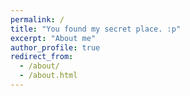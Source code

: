 ```yaml
---
permalink: /
title: "You found my secret place. :p"
excerpt: "About me"
author_profile: true
redirect_from:
  - /about/
  - /about.html
---
```

